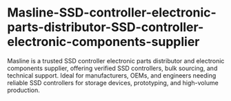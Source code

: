 # Masline-SSD-controller-electronic-parts-distributor-SSD-controller-electronic-components-supplier
Masline is a trusted SSD controller electronic parts distributor and electronic components supplier, offering verified SSD controllers, bulk sourcing, and technical support. Ideal for manufacturers, OEMs, and engineers needing reliable SSD controllers for storage devices, prototyping, and high-volume production.
